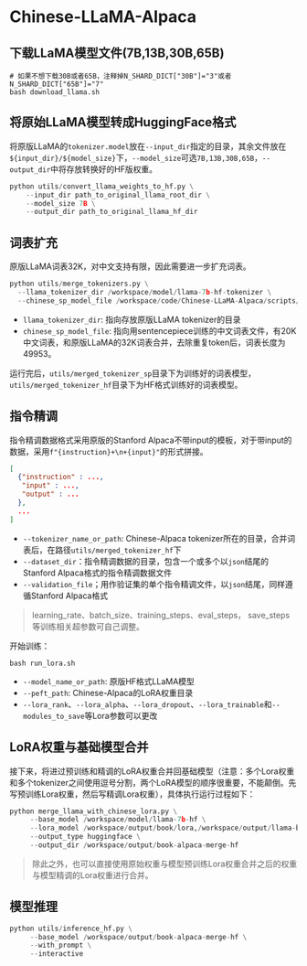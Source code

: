 # Chinese-LLaMA-Alpaca

## 下载LLaMA模型文件(7B,13B,30B,65B)

```shell
# 如果不想下载30B或者65B，注释掉N_SHARD_DICT["30B"]="3"或者N_SHARD_DICT["65B"]="7"
bash download_llama.sh
```
## 将原始LLaMA模型转成HuggingFace格式

将原版LLaMA的`tokenizer.model`放在`--input_dir`指定的目录，其余文件放在`${input_dir}/${model_size}`下，`--model_size`可选`7B,13B,30B,65B`，`--output_dir`中将存放转换好的HF版权重。

```python
python utils/convert_llama_weights_to_hf.py \
    --input_dir path_to_original_llama_root_dir \
    --model_size 7B \
    --output_dir path_to_original_llama_hf_dir
```

## 词表扩充

原版LLaMA词表32K，对中文支持有限，因此需要进一步扩充词表。

```python 
python utils/merge_tokenizers.py \
  --llama_tokenizer_dir /workspace/model/llama-7b-hf-tokenizer \
  --chinese_sp_model_file /workspace/code/Chinese-LLaMA-Alpaca/scripts/chinese_sp.model
```

- `llama_tokenizer_dir`: 指向存放原版LLaMA tokenizer的目录
- `chinese_sp_model_file`: 指向用sentencepiece训练的中文词表文件，有20K中文词表，和原版LLaMA的32K词表合并，去除重复token后，词表长度为49953。

运行完后，`utils/merged_tokenizer_sp`目录下为训练好的词表模型，`utils/merged_tokenizer_hf`目录下为HF格式训练好的词表模型。

## 指令精调

指令精调数据格式采用原版的Stanford Alpaca不带input的模板，对于带input的数据，采用`f"{instruction}+\n+{input}"`的形式拼接。

```json
[
  {"instruction" : ...,
   "input" : ...,
   "output" : ...
  },
  ...
]
```

- `--tokenizer_name_or_path`: Chinese-Alpaca tokenizer所在的目录，合并词表后，在路径`utils/merged_tokenizer_hf`下
- `--dataset_dir`：指令精调数据的目录，包含一个或多个以`json`结尾的Stanford Alpaca格式的指令精调数据文件
- `--validation_file`；用作验证集的单个指令精调文件，以`json`结尾，同样遵循Stanford Alpaca格式

> learning_rate、batch_size、training_steps、eval_steps， save_steps等训练相关超参数可自己调整。

开始训练：
```
bash run_lora.sh
```
- `--model_name_or_path`: 原版HF格式LLaMA模型
- `--peft_path`: Chinese-Alpaca的LoRA权重目录
- `--lora_rank`、`--lora_alpha`、`--lora_dropout`、`--lora_trainable`和`--modules_to_save`等Lora参数可以更改


## LoRA权重与基础模型合并

接下来，将进过预训练和精调的LoRA权重合并回基础模型（注意：多个Lora权重和多个tokenizer之间使用逗号分割，两个LoRA模型的顺序很重要，不能颠倒。先写预训练Lora权重，然后写精调Lora权重），具体执行运行过程如下：

```python
python merge_llama_with_chinese_lora.py \
     --base_model /workspace/model/llama-7b-hf \
     --lora_model /workspace/output/book/lora,/workspace/output/llama-book-alpace-zh/lora \
     --output_type huggingface \
     --output_dir /workspace/output/book-alpaca-merge-hf
```

> 除此之外，也可以直接使用原始权重与模型预训练Lora权重合并之后的权重与模型精调的Lora权重进行合并。

## 模型推理
```python
python utils/inference_hf.py \
     --base_model /workspace/output/book-alpaca-merge-hf \
     --with_prompt \
     --interactive
```